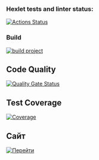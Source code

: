 ### Hexlet tests and linter status:

[![Actions Status](https://github.com/leokalentev/java-project-72/actions/workflows/hexlet-check.yml/badge.svg)](https://github.com/leokalentev/java-project-72/actions)

### Build

[![build project](https://github.com/leokalentev/java-project-72/actions/workflows/main.yml/badge.svg)](https://github.com/leokalentev/java-project-72/actions/workflows/main.yml)

## Code Quality

[![Quality Gate Status](https://sonarcloud.io/api/project_badges/measure?project=leokalentev_java-project-72&metric=alert_status)](https://sonarcloud.io/dashboard?id=leokalentev_java-project-72)

## Test Coverage

[![Coverage](https://sonarcloud.io/api/project_badges/measure?project=leokalentev_java-project-72&metric=coverage)](https://sonarcloud.io/dashboard?id=leokalentev_java-project-72)

## Сайт

[![Перейти](https://java-project-72-z6ro.onrender.com)](https://java-project-72-z6ro.onrender.com)
